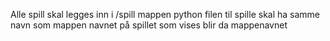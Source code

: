 Alle spill skal legges inn i /spill mappen
python filen til spille skal ha samme navn som mappen
navnet på spillet som vises blir da mappenavnet 